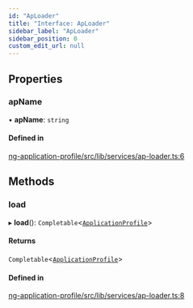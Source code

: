 ```yaml
---
id: "ApLoader"
title: "Interface: ApLoader"
sidebar_label: "ApLoader"
sidebar_position: 0
custom_edit_url: null
---
```


## Properties

### apName

• **apName**: `string`

#### Defined in

[ng-application-profile/src/lib/services/ap-loader.ts:6](https://github.com/cognizone/ng-cognizone/blob/0401c67/libs/ng-application-profile/src/lib/services/ap-loader.ts#L6)

## Methods

### load

▸ **load**(): `Completable`<[`ApplicationProfile`](../modules#applicationprofile)\>

#### Returns

`Completable`<[`ApplicationProfile`](../modules#applicationprofile)\>

#### Defined in

[ng-application-profile/src/lib/services/ap-loader.ts:8](https://github.com/cognizone/ng-cognizone/blob/0401c67/libs/ng-application-profile/src/lib/services/ap-loader.ts#L8)
